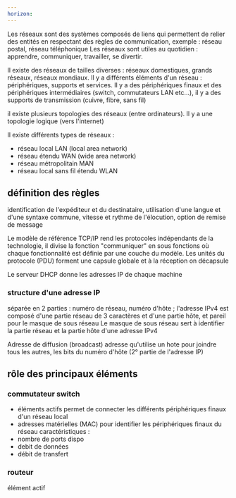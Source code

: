 ```yaml
---
horizon:
---
```

Les réseaux sont des systèmes composés de liens qui permettent de relier des entités en respectant des règles de communication, exemple : réseau postal, réseau téléphonique
Les réseaux sont utiles au quotidien : apprendre, communiquer, travailler, se divertir.

Il existe des réseaux de tailles diverses : réseaux domestiques, grands réseaux, réseaux mondiaux.
Il y a différents éléments d'un réseau : périphériques, supports et services. Il y a des périphériques finaux et des périphériques intermédiaires (switch, commutateurs LAN etc...), il y a des supports de transmission (cuivre, fibre, sans fil)

il existe plusieurs topologies des réseaux (entre ordinateurs).
Il y a une topologie logique (vers l'internet)

Il existe différents types de réseaux :
- réseau local LAN (local area network)
- réseau étendu WAN (wide area network)
- réseau métropolitain MAN
- réseau local sans fil étendu WLAN
## définition des règles
identification de l'expéditeur et du destinataire, utilisation d'une langue et d'une syntaxe commune, vitesse et rythme de l'élocution, option de remise de message

Le modèle de référence TCP/IP rend les protocoles indépendants de la technologie, il divise la fonction "communiquer" en sous fonctions où chaque fonctionnalité est définie par une couche du modèle.
Les unités du protocole (PDU) forment une capsule globale et à la réception on décapsule

Le serveur DHCP donne les adresses IP de chaque machine
### structure d'une adresse IP
séparée en 2 parties : numéro de réseau, numéro d'hôte ; l'adresse IPv4 est composé d'une partie réseau de 3 caractères et d'une partie hôte, et pareil pour le masque de sous réseau 
Le masque de sous réseau sert à identifier la partie réseau et la partie hôte d'une adresse IPv4

Adresse de diffusion (broadcast) adresse qu'utilise un hote pour joindre tous les autres, les bits du numéro d'hôte (2° partie de l'adresse IP)
## rôle des principaux éléments
### commutateur switch
- éléments actifs permet de connecter les différents périphériques finaux d'un réseau local
- adresses matérielles (MAC) pour identifier les périphériques finaux du réseau
caractéristiques : 
- nombre de ports dispo
- debit de données
- débit de transfert
### routeur
élément actif 
